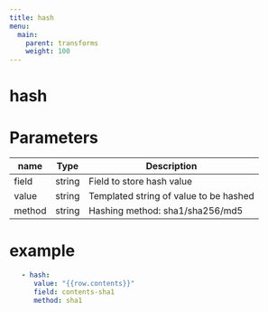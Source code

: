 ```yaml
---
title: hash
menu:
  main:
    parent: transforms
    weight: 100
---
```


# hash


# Parameters

| name | Type | Description |
| --- | --- | --- |
| field | string | Field to store hash value |
| value | string | Templated string of value to be hashed |
| method | string | Hashing method: sha1/sha256/md5 |

# example

```yaml
   - hash:
      value: "{{row.contents}}"
      field: contents-sha1
      method: sha1
```
